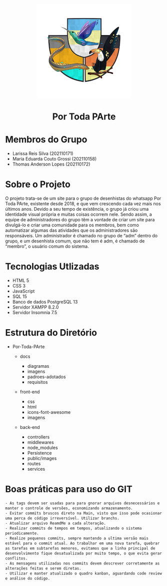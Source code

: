 <p align="center">
    <img src="https://raw.githubusercontent.com/thomas-lp/Por-Toda-PArte/main/Docs/Imagens/Logo.png?token=GHSAT0AAAAAAB4CSWFI3WXZNR7RYEJRVVQ4Y7XRFMA" alt="Logo" width="300" height="300">
</p>

<h1 align="center"> Por Toda PArte </h1>
   
# Membros do Grupo

- Larissa Reis Silva (202110171)
- Maria Eduarda Couto Grossi (202110158)
- Thomas Anderson Lopes (202110172)

# Sobre o Projeto

O projeto trata-se de um site para o grupo de desenhistas do whatsapp Por Toda PArte, existente desde 2018, e que vem crescendo cada vez mais nos últimos anos. Devido a seu tempo de existência, o grupo já criou uma identidade visual própria e muitas coisas ocorrem nele. Sendo assim, a equipe de administradores do grupo têm a vontade de criar um site para divulgá-lo e criar uma comunidade para os membros, bem como automatizar algumas das atividades que os administradores são responsáveis. Um administrador é chamado no grupo de “adm” dentro do grupo, e um desenhista comum, que não tem é adm, é chamado de “membro”, o usuário comum do sistema.


# Tecnologias Utlizadas

- HTML 5
- CSS 3
- JavaScript 
- SQL 15
- Banco de dados PostgreSQL 13
- Servidor XAMPP 8.2.0
- Servidor Insomnia 7.5


# Estrutura do Diretório

- Por-Toda-PArte
    - docs
        - diagramas
        - imagens
        - padroes-adotados
        - requisitos

    - front-end
        - css
        - html
        - icons-font-awesome
        - imagens

    - back-end
        - controllers
        - middlewares
        - node_modules
        - Persistence
        - public/images
        - routes
        - services
        
 # Boas práticas para uso do GIT
    - As tags devem ser usadas para para gnorar arquivos desnecessários e manter o controle de versões, economizando armazenamento.
    - Evitar commits bruscos direto na Main, visto que isso pode ocasionar uma perca de código irreversível. Utilizar branchs.
    - Atualizar arquivo ReamdMe a cada alteração.
    - Realizar commits de tempos em tempos, atualizando o sistema periodicamente.
    - Realize pequenos commits, sempre mantendo a ultima versão mais estável para o commit atual. Ao trabalhar em uma nova tarefa, quebrar as tarefas em subtarefas menores, evitamos que a linha principal de desenvolvimento fique desatualizada por muito tempo, o que evita gerar conflitos.
    - As mensagens utilizadas nos commits devem descrever corretamente as alterações feitas e serem diretas. 
    - Utilizar e manter atualizado o quadro kanban, aguardando code review e análise do código.
